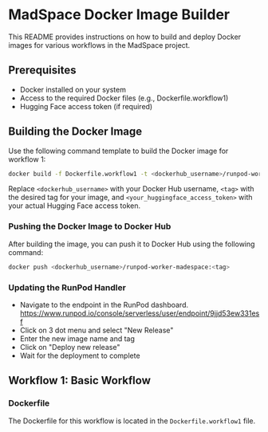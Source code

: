# MadSpace Docker Image Builder

This README provides instructions on how to build and deploy Docker images for various workflows in the MadSpace project.

## Prerequisites

- Docker installed on your system
- Access to the required Docker files (e.g., Dockerfile.workflow1)
- Hugging Face access token (if required)

## Building the Docker Image

Use the following command template to build the Docker image for workflow 1:

```bash
docker build -f Dockerfile.workflow1 -t <dockerhub_username>/runpod-worker-madespace:<tag> --build-arg HUGGINGFACE_ACCESS_TOKEN=<your_huggingface_access_token> --platform linux/amd64 ./
```

Replace `<dockerhub_username>` with your Docker Hub username, `<tag>` with the desired tag for your image, and `<your_huggingface_access_token>` with your actual Hugging Face access token.

### Pushing the Docker Image to Docker Hub

After building the image, you can push it to Docker Hub using the following command:

```bash
docker push <dockerhub_username>/runpod-worker-madespace:<tag>
```

### Updating the RunPod Handler

- Navigate to the endpoint in the RunPod dashboard. https://www.runpod.io/console/serverless/user/endpoint/9jjd53ew331esf
- Click on 3 dot menu and select "New Release"
- Enter the new image name and tag
- Click on "Deploy new release"
- Wait for the deployment to complete

## Workflow 1: Basic Workflow

### Dockerfile

The Dockerfile for this workflow is located in the `Dockerfile.workflow1` file.
